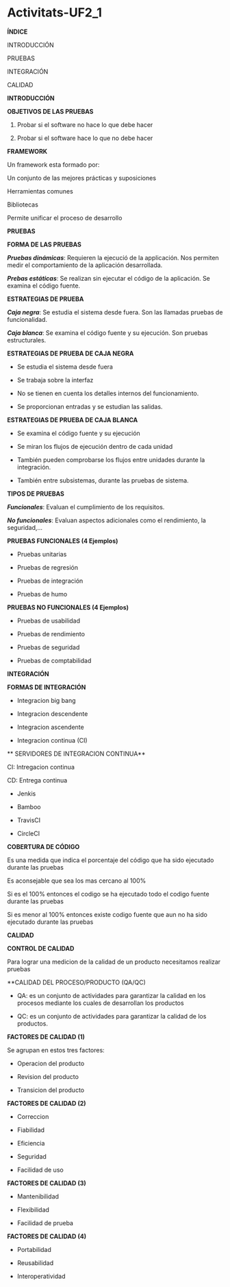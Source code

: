 # Activitats-UF2_1

**ÍNDICE**

INTRODUCCIÓN

PRUEBAS

INTEGRACIÓN

CALIDAD




**INTRODUCCIÓN**

**OBJETIVOS DE LAS PRUEBAS**

1. Probar si el software no hace lo que debe hacer

2. Probar si el software hace lo que no debe hacer

**FRAMEWORK**

Un framework esta formado por:

Un conjunto de las mejores prácticas y suposiciones

Herramientas comunes

Bibliotecas

Permite unificar el proceso de desarrollo

**PRUEBAS**

**FORMA DE LAS PRUEBAS**

***Pruebas dinámicas***: Requieren la ejecució de la applicación. Nos permiten medir el comportamiento de la aplicación desarrollada.

***Prebas estáticas***: Se realizan sin ejecutar el código de la aplicación. Se examina el código fuente.

**ESTRATEGIAS DE PRUEBA**

***Caja negra***: Se estudia el sistema desde fuera. Son las llamadas pruebas de funcionalidad.

***Caja blanca***: Se examina el código fuente y su ejecución. Son pruebas estructurales.

**ESTRATEGIAS DE PRUEBA DE CAJA NEGRA**

- Se estudia el sistema desde fuera

- Se trabaja sobre la interfaz

- No se tienen en cuenta los detalles internos del funcionamiento.

- Se proporcionan entradas y se estudian las salidas.

**ESTRATEGIAS DE PRUEBA DE CAJA BLANCA**

- Se examina el código fuente y su ejecución

- Se miran los flujos de ejecución dentro de cada unidad

- También pueden comprobarse los flujos entre unidades durante la integración.

- También entre subsistemas, durante las pruebas de sistema. 

**TIPOS DE PRUEBAS**

***Funcionales***: Evaluan el cumplimiento de los requisitos.

***No funcionales***: Evaluan aspectos adicionales como el rendimiento, la seguridad,...

**PRUEBAS FUNCIONALES (4 Ejemplos)**

- Pruebas unitarias

- Pruebas de regresión

- Pruebas de integración

- Pruebas de humo

**PRUEBAS NO FUNCIONALES (4 Ejemplos)**

- Pruebas de usabilidad

- Pruebas de rendimiento

- Pruebas de seguridad

- Pruebas de comptabilidad

**INTEGRACIÓN**

**FORMAS DE INTEGRACIÓN**

- Integracion big bang

- Integracion descendente

- Integracion ascendente

- Integracion continua (CI)

** SERVIDORES DE INTEGRACION CONTINUA**

CI: Intregacion continua

CD: Entrega continua

- Jenkis

- Bamboo

- TravisCI

- CircleCI

**COBERTURA DE CÓDIGO**

Es una medida que indica el porcentaje del código que ha sido ejecutado durante las pruebas

Es aconsejable que sea los mas cercano al 100%

Si es el 100% entonces el codigo se ha ejecutado todo el codigo fuente durante las pruebas

Si es menor al 100% entonces existe codigo fuente que aun no ha sido ejecutado durante las pruebas

**CALIDAD**

**CONTROL DE CALIDAD**

Para lograr una medicion de la calidad de un producto necesitamos realizar pruebas

**CALIDAD DEL PROCESO/PRODUCTO (QA/QC)

- QA: es un conjunto de actividades para garantizar la calidad en los procesos mediante los cuales de desarrollan los productos

- QC: es un conjunto de actividades para garantizar la calidad de los productos.

**FACTORES DE CALIDAD (1)**

Se agrupan en estos tres factores:

- Operacion del producto

- Revision del producto

- Transicion del producto

**FACTORES DE CALIDAD (2)**

- Correccion

- Fiabilidad

- Eficiencia

- Seguridad

- Facilidad de uso

**FACTORES DE CALIDAD (3)**

- Mantenibilidad

- Flexibilidad

- Facilidad de prueba

**FACTORES DE CALIDAD (4)**

- Portabilidad

- Reusabilidad

- Interoperatividad
